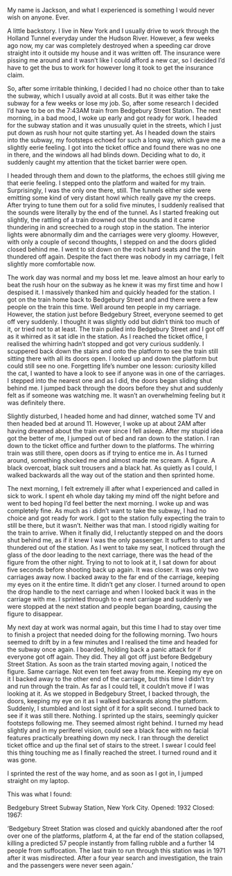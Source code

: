 My name is Jackson, and what I experienced is something I would never wish on anyone. Ever. 

A little backstory. I live in New York and I usually drive to work through the Holland Tunnel everyday under the Hudson River. However, a few weeks ago now, my car was completely destroyed when a speeding car drove straight into it outside my house and it was written off. The insurance were pissing me around and it wasn’t like I could afford a new car, so I decided I’d have to get the bus to work for however long it took to get the insurance claim. 

So, after some irritable thinking, I decided I had no choice other than to take the subway, which I usually avoid at all costs. But it was either take the subway for a few weeks or lose my job. So, after some research I decided I’d have to be on the 7:43AM train from Bedgebury Street Station. The next morning, in a bad mood, I woke up early and got ready for work. I headed for the subway station and it was unusually quiet in the streets, which I just put down as rush hour not quite starting yet. As I headed down the stairs into the subway, my footsteps echoed for such a long way, which gave me a slightly eerie feeling. I got into the ticket office and found there was no one in there, and the windows all had blinds down. Deciding what to do, it suddenly caught my attention that the ticket barrier were open. 

I headed through them and down to the platforms, the echoes still giving me that eerie feeling. I stepped onto the platform and waited for my train. Surprisingly, I was the only one there, still. The tunnels either side were emitting some kind of very distant howl which really gave my the creeps. After trying to tune them out for a solid five minutes, I suddenly realised that the sounds were literally by the end of the tunnel. As I started freaking out slightly, the rattling of a train drowned out the sounds and it came thundering in and screeched to a rough stop in the station. The interior lights were abnormally dim and the carriages were very gloomy. However, with only a couple of second thoughts, I stepped on and the doors glided closed behind me. I went to sit down on the rock hard seats and the train thundered off again. Despite the fact there was nobody in my carriage, I felt slightly more comfortable now. 

The work day was normal and my boss let me. leave almost an hour early to beat the rush hour on the subway as he knew it was my first time and how I despised it. I massively thanked him and quickly headed for the station. I got on the train home back to Bedgebury Street and and there were a few people on the train this time. Well around ten people in my carriage. However, the station just before Bedgebury Street, everyone seemed to get off very suddenly. I thought it was slightly odd but didn’t think too much of it, or tried not to at least. The train pulled into Bedgebury Street and I got off as it whirred as it sat idle in the station. As I reached the ticket office, I realised the whirring hadn’t stopped and got very curious suddenly. I scuppered back down the stairs and onto the platform to see the train still sitting there with all its doors open. I looked up and down the platform but could still see no one. Forgetting life’s number one lesson: curiosity killed the cat, I wanted to have a look to see if anyone was in one of the carriages. I stepped into the nearest one and as I did, the doors began sliding shut behind me. I jumped back through the doors before they shut and suddenly felt as if someone was watching me. It wasn’t an overwhelming feeling but it was definitely there. 

Slightly disturbed, I headed home and had dinner, watched some TV and then headed bed at around 11. However, I woke up at about 2AM after having dreamed about the train ever since I fell asleep. After my stupid idea got the better of me, I jumped out of bed and ran down to the station. I ran down to the ticket office and further down to the platforms. The whirring train was still there, open doors as if trying to entice me in. As I turned around, something shocked me and almost made me scream. A figure. A black overcoat, black suit trousers and a black hat. As quietly as I could, I walked backwards all the way out of the station and then sprinted home. 

The next morning, I felt extremely ill after what I experienced and called in sick to work. I spent eh whole day taking my mind off the night before and went to bed hoping I’d feel better the next morning. I woke up and was completely fine. As much as i didn’t want to take the subway, I had no choice and got ready for work. I got to the station fully expecting the train to still be there, but it wasn’t. Neither was that man. I stood rigidly waiting for the train to arrive. When it finally did, I reluctantly stepped on and the doors shut behind me, as if it knew I was the only passenger. It suffers to start and thundered out of the station. As I went to take my seat, I noticed through the glass of the door leading to the next carriage, there was the head of the figure from the other night. Trying to not to look at it, I sat down for about five seconds before shooting back up again. It was closer. It was only two carriages away now. I backed away to the far end of the carriage, keeping my eyes on it the entire time. It didn’t get any closer. I turned around to open the drop handle to the next carriage and when I looked back it was in the carriage with me. I sprinted through to e next carriage and suddenly we were stopped at the next station and people began boarding, causing the figure to disappear. 

My next day at work was normal again, but this time I had to stay over time to finish a project that needed doing for the following morning. Two hours seemed to drift by in a few minutes and I realised the time and headed for the subway once again. I boarded, holding back a panic attack for if everyone got off again. They did. They all got off just before Bedgebury Street Station. As soon as the train started moving again, I noticed the figure. Same carriage. Not even ten feet away from me. Keeping my eye on it I backed away to the other end of the carriage, but this time I didn’t try and run through the train. As far as I could tell, it couldn’t move if I was looking at it. As we stopped in Bedgebury Street, I backed through, the doors, keeping my eye on it as I walked backwards along the platform. Suddenly, I stumbled and lost sight of it for a split second. I turned back to see if it was still there. Nothing. I sprinted up the stairs, seemingly quicker footsteps following me. They seemed almost right behind. I turned my head slightly and in my periferel vision, could see a black face with no facial features practically breathing down my neck. I ran through the derelict ticket office and up the final set of stairs to the street. I swear I could feel this thing touching me as I finally reached the street. I turned round and it was gone. 

I sprinted the rest of the way home, and as soon as I got in, I jumped straight on my laptop. 

This was what I found:

Bedgebury Street Subway Station, New York City. 
Opened: 1932
Closed: 1967:

‘Bedgebury Street Station was closed and quickly abandoned after the roof over one of the platforms, platform 4, at the far end of the station collapsed, killing a predicted 57 people instantly from falling rubble and a further 14 people from suffocation. The last train to run through this station was in 1971 after it was misdirected. After a four year search and investigation, the train and the passengers were never seen again.’